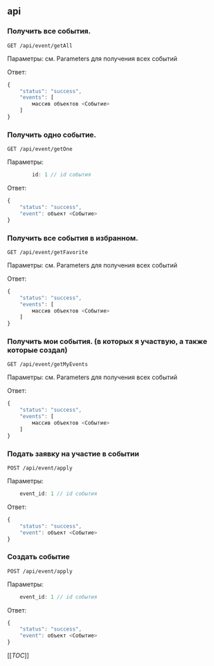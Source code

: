 ## api

### Получить все события.
```
GET /api/event/getAll
```
Параметры: см. Parameters для получения всех событий

Ответ:
```js
{
    "status": "success",
    "events": [
        массив объектов <Событие>
    ]
}
```

### Получить одно событие.
```
GET /api/event/getOne
```
Параметры:
```js
        id: 1 // id события
```
Ответ:
```js
{
    "status": "success",
    "event": объект <Событие>
}
```

### Получить все события в избранном.
```
GET /api/event/getFavorite
```
Параметры: см. Parameters для получения всех событий

Ответ:
```js
{
    "status": "success",
    "events": [
        массив объектов <Событие>
    ]
}
```

### Получить мои события. (в которых я участвую, а также которые создал)
```
GET /api/event/getMyEvents
```
Параметры: см. Parameters для получения всех событий

Ответ:
```js
{
    "status": "success",
    "events": [
        массив объектов <Событие>
    ]
}
```

### Подать заявку на участие в событии
```
POST /api/event/apply
```
Параметры: 
```js
    event_id: 1 // id события
```
Ответ:
```js
{
    "status": "success",
    "event": объект <Событие>
}
```

### Создать событие
```
POST /api/event/apply
```
Параметры: 
```js
    event_id: 1 // id события
```
Ответ:
```js
{
    "status": "success",
    "event": объект <Событие>
}
```

[[_TOC_]]











